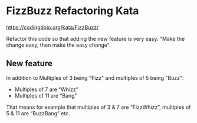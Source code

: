 # FizzBuzz Refactoring Kata

https://codingdojo.org/kata/FizzBuzz/

Refactor this code so that adding the new feature is very easy. "Make the change easy, then make the easy change".

## New feature


In addition to Multiples of 3 being "Fizz" and multiples of 5 being "Buzz":

* Multiples of 7 are “Whizz”
* Multiples of 11 are “Bang”

That means for example that multiples of 3 & 7 are “FizzWhizz”, multiples of 5 & 11 are “BuzzBang” etc. 

